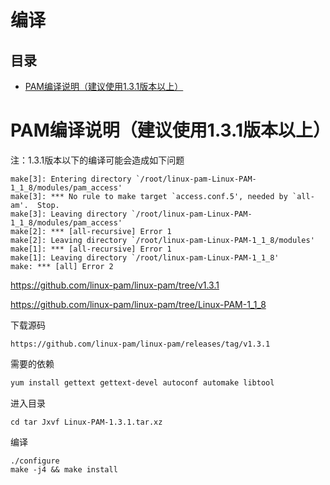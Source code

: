 # 编译

## 目录

-   [PAM编译说明（建议使用1.3.1版本以上）](#PAM编译说明建议使用131版本以上)

# PAM编译说明（建议使用1.3.1版本以上）

注：1.3.1版本以下的编译可能会造成如下问题

```纯文本
make[3]: Entering directory `/root/linux-pam-Linux-PAM-1_1_8/modules/pam_access'
make[3]: *** No rule to make target `access.conf.5', needed by `all-am'.  Stop.
make[3]: Leaving directory `/root/linux-pam-Linux-PAM-1_1_8/modules/pam_access'
make[2]: *** [all-recursive] Error 1
make[2]: Leaving directory `/root/linux-pam-Linux-PAM-1_1_8/modules'
make[1]: *** [all-recursive] Error 1
make[1]: Leaving directory `/root/linux-pam-Linux-PAM-1_1_8'
make: *** [all] Error 2
```

<https://github.com/linux-pam/linux-pam/tree/v1.3.1>

<https://github.com/linux-pam/linux-pam/tree/Linux-PAM-1_1_8>

下载源码

```纯文本
https://github.com/linux-pam/linux-pam/releases/tag/v1.3.1
```

需要的依赖

```bash
yum install gettext gettext-devel autoconf automake libtool
```

进入目录

```纯文本
cd tar Jxvf Linux-PAM-1.3.1.tar.xz
```

编译

```纯文本
./configure
make -j4 && make install
```
